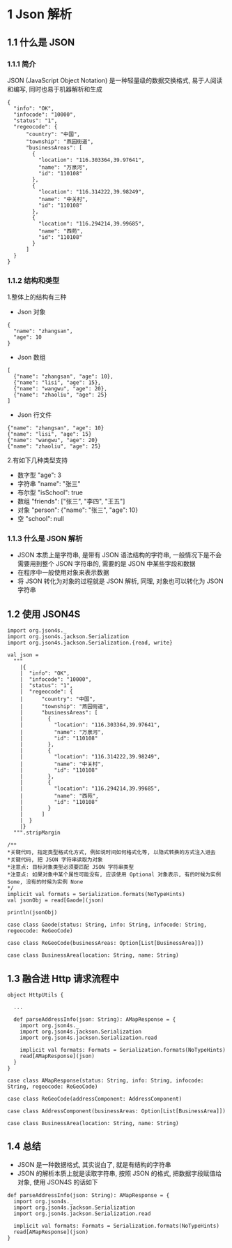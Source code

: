 # 1 Json 解析

## 1.1 什么是 JSON

### 1.1.1 简介
JSON (JavaScript Object Notation) 是一种轻量级的数据交换格式, 易于人阅读和编写, 同时也易于机器解析和生成
``` 
{
  "info": "OK",
  "infocode": "10000",
  "status": "1",
  "regeocode": {
      "country": "中国",
      "township": "燕园街道",
      "businessAreas": [
        {
          "location": "116.303364,39.97641",
          "name": "万泉河",
          "id": "110108"
        },
        {
          "location": "116.314222,39.98249",
          "name": "中关村",
          "id": "110108"
        },
        {
          "location": "116.294214,39.99685",
          "name": "西苑",
          "id": "110108"
        }
      ]
  }
}
```

### 1.1.2 结构和类型
1.整体上的结构有三种
- Json 对象
``` 
{
  "name": "zhangsan",
  "age": 10
}
```
- Json 数组
``` 
[
  {"name": "zhangsan", "age": 10},
  {"name": "lisi", "age": 15},
  {"name": "wangwu", "age": 20},
  {"name": "zhaoliu", "age": 25}
]
```
- Json 行文件
``` 
{"name": "zhangsan", "age": 10}
{"name": "lisi", "age": 15}
{"name": "wangwu", "age": 20}
{"name": "zhaoliu", "age": 25}
```

2.有如下几种类型支持
- 数字型 "age": 3
- 字符串 "name": "张三"
- 布尔型 "isSchool": true
- 数组 "friends": ["张三", "李四", "王五"]
- 对象 "person": {"name": "张三", "age": 10}
- 空 "school": null

### 1.1.3 什么是 JSON 解析
- JSON 本质上是字符串, 是带有 JSON 语法结构的字符串, 一般情况下是不会需要用到整个 JSON 字符串的, 需要的是 JSON 中某些字段和数据
- 在程序中一般使用对象来表示数据
- 将 JSON 转化为对象的过程就是 JSON 解析, 同理, 对象也可以转化为 JSON 字符串

## 1.2 使用 JSON4S
``` 
import org.json4s._
import org.json4s.jackson.Serialization
import org.json4s.jackson.Serialization.{read, write}

val json =
  """
    |{
    |  "info": "OK",
    |  "infocode": "10000",
    |  "status": "1",
    |  "regeocode": {
    |      "country": "中国",
    |      "township": "燕园街道",
    |      "businessAreas": [
    |        {
    |          "location": "116.303364,39.97641",
    |          "name": "万泉河",
    |          "id": "110108"
    |        },
    |        {
    |          "location": "116.314222,39.98249",
    |          "name": "中关村",
    |          "id": "110108"
    |        },
    |        {
    |          "location": "116.294214,39.99685",
    |          "name": "西苑",
    |          "id": "110108"
    |        }
    |      ]
    |  }
    |}
  """.stripMargin

/**
*关键代码, 指定类型格式化方式, 例如说时间如何格式化等, 以隐式转换的方式注入进去
*关键代码, 把 JSON 字符串读取为对象
*注意点: 目标对象类型必须要匹配 JSON 字符串类型
*注意点: 如果对象中某个属性可能没有, 应该使用 Optional 对象表示, 有的时候为实例 Some, 没有的时候为实例 None
*/
implicit val formats = Serialization.formats(NoTypeHints) 
val jsonObj = read[Gaode](json)                           

println(jsonObj)

case class Gaode(status: String, info: String, infocode: String, regeocode: ReGeoCode)

case class ReGeoCode(businessAreas: Option[List[BusinessArea]])

case class BusinessArea(location: String, name: String)
```

## 1.3 融合进 Http 请求流程中
``` 
object HttpUtils {

  ...

  def parseAddressInfo(json: String): AMapResponse = {
    import org.json4s._
    import org.json4s.jackson.Serialization
    import org.json4s.jackson.Serialization.read

    implicit val formats: Formats = Serialization.formats(NoTypeHints)
    read[AMapResponse](json)
  }
}

case class AMapResponse(status: String, info: String, infocode: String, regeocode: ReGeoCode)

case class ReGeoCode(addressComponent: AddressComponent)

case class AddressComponent(businessAreas: Option[List[BusinessArea]])

case class BusinessArea(location: String, name: String)
```

## 1.4 总结
- JSON 是一种数据格式, 其实说白了, 就是有结构的字符串
- JSON 的解析本质上就是读取字符串, 按照 JSON 的格式, 把数据字段赋值给对象, 使用 JSON4S 的话如下
``` 
def parseAddressInfo(json: String): AMapResponse = {
  import org.json4s._
  import org.json4s.jackson.Serialization
  import org.json4s.jackson.Serialization.read

  implicit val formats: Formats = Serialization.formats(NoTypeHints)
  read[AMapResponse](json)
}
```